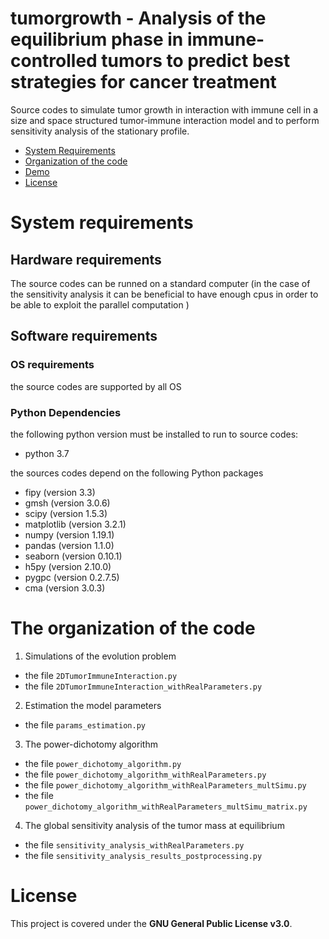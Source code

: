 # tumorgrowth - Analysis of the equilibrium phase in immune-controlled tumors to predict best strategies for cancer treatment

Source codes to simulate tumor growth in interaction with immune cell in a size and space structured tumor-immune interaction model and to perform sensitivity analysis of the stationary profile.

- [System Requirements](#system-requirements)
- [Organization of the code](#the-organization-of-the-code)
- [Demo](#demo)
- [License](#license)

# System requirements
## Hardware requirements
The source codes can be runned on a standard computer (in the case of the sensitivity analysis it can be beneficial to have enough cpus in order to be able to exploit the parallel computation )
## Software requirements
### OS requirements
the source codes are supported by all OS

### Python Dependencies 
the following python version must be installed to run to source codes:
- python 3.7

the sources codes depend on the following Python packages
- fipy (version 3.3)
- gmsh (version 3.0.6)
- scipy (version 1.5.3)
- matplotlib (version 3.2.1)
- numpy (version 1.19.1)
- pandas (version 1.1.0)
- seaborn (version 0.10.1)
- h5py (version 2.10.0)
- pygpc (version 0.2.7.5)
- cma (version 3.0.3)

# The organization of the code

1. Simulations of the evolution problem 
- the file `2DTumorImmuneInteraction.py` 
- the file `2DTumorImmuneInteraction_withRealParameters.py`

2. Estimation the model parameters
- the file `params_estimation.py`

3. The power-dichotomy algorithm
- the file `power_dichotomy_algorithm.py`
- the file `power_dichotomy_algorithm_withRealParameters.py`
- the file `power_dichotomy_algorithm_withRealParameters_multSimu.py`
- the file `power_dichotomy_algorithm_withRealParameters_multSimu_matrix.py`

4. The global sensitivity analysis of the tumor mass at equilibrium
- the file `sensitivity_analysis_withRealParameters.py`
- the file `sensitivity_analysis_results_postprocessing.py`

[comment]: <> (# Demo)
[comment]: <> (## Instructions to run on data)


# License

This project is covered under the **GNU General Public License v3.0**.
